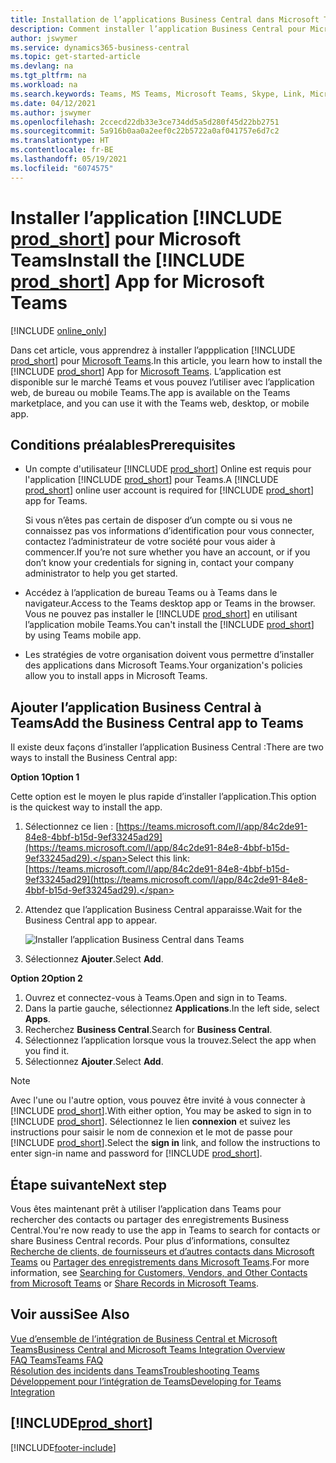 ```yaml
---
title: Installation de l’applications Business Central dans Microsoft Teams| Microsoft Docs
description: Comment installer l’application Business Central pour Microsoft Teams.
author: jswymer
ms.service: dynamics365-business-central
ms.topic: get-started-article
ms.devlang: na
ms.tgt_pltfrm: na
ms.workload: na
ms.search.keywords: Teams, MS Teams, Microsoft Teams, Skype, Link, Microsoft 365, collaborate, collaboration, teamwork
ms.date: 04/12/2021
ms.author: jswymer
ms.openlocfilehash: 2ccecd22db33e3ce734dd5a5d280f45d22bb2751
ms.sourcegitcommit: 5a916b0aa0a2eef0c22b5722a0af041757e6d7c2
ms.translationtype: HT
ms.contentlocale: fr-BE
ms.lasthandoff: 05/19/2021
ms.locfileid: "6074575"
---
```

# <a name="install-the-prod_short-app-for-microsoft-teams"></a><span data-ttu-id="28b0d-103">Installer l’application [!INCLUDE [prod_short](includes/prod_short.md)] pour Microsoft Teams</span><span class="sxs-lookup"><span data-stu-id="28b0d-103">Install the [!INCLUDE [prod_short](includes/prod_short.md)] App for Microsoft Teams</span></span>

[!INCLUDE [online_only](includes/online_only.md)]

<span data-ttu-id="28b0d-104">Dans cet article, vous apprendrez à installer l’appplication [!INCLUDE [prod_short](includes/prod_short.md)] pour [Microsoft Teams](https://www.microsoft.com/en-us/microsoft-365/microsoft-teams).</span><span class="sxs-lookup"><span data-stu-id="28b0d-104">In this article, you learn how to install the [!INCLUDE [prod_short](includes/prod_short.md)] App for [Microsoft Teams](https://www.microsoft.com/en-us/microsoft-365/microsoft-teams).</span></span> <span data-ttu-id="28b0d-105">L’application est disponible sur le marché Teams et vous pouvez l’utiliser avec l’application web, de bureau ou mobile Teams.</span><span class="sxs-lookup"><span data-stu-id="28b0d-105">The app is available on the Teams marketplace, and you can use it with the Teams web, desktop, or mobile app.</span></span>

## <a name="prerequisites"></a><span data-ttu-id="28b0d-106">Conditions préalables</span><span class="sxs-lookup"><span data-stu-id="28b0d-106">Prerequisites</span></span>

- <span data-ttu-id="28b0d-107">Un compte d'utilisateur [!INCLUDE [prod_short](includes/prod_short.md)] Online est requis pour l'application [!INCLUDE [prod_short](includes/prod_short.md)] pour Teams.</span><span class="sxs-lookup"><span data-stu-id="28b0d-107">A [!INCLUDE [prod_short](includes/prod_short.md)] online user account is required for [!INCLUDE [prod_short](includes/prod_short.md)] app for Teams.</span></span>

    <span data-ttu-id="28b0d-108">Si vous n’êtes pas certain de disposer d’un compte ou si vous ne connaissez pas vos informations d’identification pour vous connecter, contactez l’administrateur de votre société pour vous aider à commencer.</span><span class="sxs-lookup"><span data-stu-id="28b0d-108">If you’re not sure whether you have an account, or if you don’t know your credentials for signing in, contact your company administrator to help you get started.</span></span>

- <span data-ttu-id="28b0d-109">Accédez à l’application de bureau Teams ou à Teams dans le navigateur.</span><span class="sxs-lookup"><span data-stu-id="28b0d-109">Access to the Teams desktop app or Teams in the browser.</span></span> <span data-ttu-id="28b0d-110">Vous ne pouvez pas installer le [!INCLUDE [prod_short](includes/prod_short.md)] en utilisant l’application mobile Teams.</span><span class="sxs-lookup"><span data-stu-id="28b0d-110">You can't install the [!INCLUDE [prod_short](includes/prod_short.md)] by using Teams mobile app.</span></span>

- <span data-ttu-id="28b0d-111">Les stratégies de votre organisation doivent vous permettre d’installer des applications dans Microsoft Teams.</span><span class="sxs-lookup"><span data-stu-id="28b0d-111">Your organization's policies allow you to install apps in Microsoft Teams.</span></span>

## <a name="add-the-business-central-app-to-teams"></a><span data-ttu-id="28b0d-112">Ajouter l’application Business Central à Teams</span><span class="sxs-lookup"><span data-stu-id="28b0d-112">Add the Business Central app to Teams</span></span>

<span data-ttu-id="28b0d-113">Il existe deux façons d’installer l’application Business Central :</span><span class="sxs-lookup"><span data-stu-id="28b0d-113">There are two ways to install the Business Central app:</span></span>

<span data-ttu-id="28b0d-114">**Option 1**</span><span class="sxs-lookup"><span data-stu-id="28b0d-114">**Option 1**</span></span>

<span data-ttu-id="28b0d-115">Cette option est le moyen le plus rapide d’installer l’application.</span><span class="sxs-lookup"><span data-stu-id="28b0d-115">This option is the quickest way to install the app.</span></span>

1. <span data-ttu-id="28b0d-116">Sélectionnez ce lien : [https://teams.microsoft.com/l/app/84c2de91-84e8-4bbf-b15d-9ef33245ad29](https://teams.microsoft.com/l/app/84c2de91-84e8-4bbf-b15d-9ef33245ad29).</span><span class="sxs-lookup"><span data-stu-id="28b0d-116">Select this link: [https://teams.microsoft.com/l/app/84c2de91-84e8-4bbf-b15d-9ef33245ad29](https://teams.microsoft.com/l/app/84c2de91-84e8-4bbf-b15d-9ef33245ad29).</span></span>

2. <span data-ttu-id="28b0d-117">Attendez que l’application Business Central apparaisse.</span><span class="sxs-lookup"><span data-stu-id="28b0d-117">Wait for the Business Central app to appear.</span></span>

    ![Installer l’application Business Central dans Teams](media/teams-install-app.png)

3. <span data-ttu-id="28b0d-119">Sélectionnez **Ajouter**.</span><span class="sxs-lookup"><span data-stu-id="28b0d-119">Select **Add**.</span></span>

<span data-ttu-id="28b0d-120">**Option 2**</span><span class="sxs-lookup"><span data-stu-id="28b0d-120">**Option 2**</span></span>

1. <span data-ttu-id="28b0d-121">Ouvrez et connectez-vous à Teams.</span><span class="sxs-lookup"><span data-stu-id="28b0d-121">Open and sign in to Teams.</span></span>
2. <span data-ttu-id="28b0d-122">Dans la partie gauche, sélectionnez **Applications**.</span><span class="sxs-lookup"><span data-stu-id="28b0d-122">In the left side, select **Apps**.</span></span>
3. <span data-ttu-id="28b0d-123">Recherchez **Business Central**.</span><span class="sxs-lookup"><span data-stu-id="28b0d-123">Search for **Business Central**.</span></span>
4. <span data-ttu-id="28b0d-124">Sélectionnez l’application lorsque vous la trouvez.</span><span class="sxs-lookup"><span data-stu-id="28b0d-124">Select the app when you find it.</span></span>
5. <span data-ttu-id="28b0d-125">Sélectionnez **Ajouter**.</span><span class="sxs-lookup"><span data-stu-id="28b0d-125">Select **Add**.</span></span>

> [!NOTE]
> <span data-ttu-id="28b0d-126">Avec l'une ou l'autre option, vous pouvez être invité à vous connecter à [!INCLUDE [prod_short](includes/prod_short.md)].</span><span class="sxs-lookup"><span data-stu-id="28b0d-126">With either option, You may be asked to sign in to [!INCLUDE [prod_short](includes/prod_short.md)].</span></span> <span data-ttu-id="28b0d-127">Sélectionnez le lien **connexion** et suivez les instructions pour saisir le nom de connexion et le mot de passe pour [!INCLUDE [prod_short](includes/prod_short.md)].</span><span class="sxs-lookup"><span data-stu-id="28b0d-127">Select the **sign in** link, and follow the instructions to enter sign-in name and password for [!INCLUDE [prod_short](includes/prod_short.md)].</span></span>

## <a name="next-step"></a><span data-ttu-id="28b0d-128">Étape suivante</span><span class="sxs-lookup"><span data-stu-id="28b0d-128">Next step</span></span>

<span data-ttu-id="28b0d-129">Vous êtes maintenant prêt à utiliser l’application dans Teams pour rechercher des contacts ou partager des enregistrements Business Central.</span><span class="sxs-lookup"><span data-stu-id="28b0d-129">You're now ready to use the app in Teams to search for contacts or share Business Central records.</span></span> <span data-ttu-id="28b0d-130">Pour plus d’informations, consultez [Recherche de clients, de fournisseurs et d’autres contacts dans Microsoft Teams](across-search-contacts-teams.md) ou [Partager des enregistrements dans Microsoft Teams](across-working-with-teams.md).</span><span class="sxs-lookup"><span data-stu-id="28b0d-130">For more information, see [Searching for Customers, Vendors, and Other Contacts from Microsoft Teams](across-search-contacts-teams.md) or [Share Records in Microsoft Teams](across-working-with-teams.md).</span></span>

## <a name="see-also"></a><span data-ttu-id="28b0d-131">Voir aussi</span><span class="sxs-lookup"><span data-stu-id="28b0d-131">See Also</span></span>

[<span data-ttu-id="28b0d-132">Vue d’ensemble de l’intégration de Business Central et Microsoft Teams</span><span class="sxs-lookup"><span data-stu-id="28b0d-132">Business Central and Microsoft Teams Integration Overview</span></span>](across-teams-overview.md)  
[<span data-ttu-id="28b0d-133">FAQ Teams</span><span class="sxs-lookup"><span data-stu-id="28b0d-133">Teams FAQ</span></span>](teams-faq.md)  
[<span data-ttu-id="28b0d-134">Résolution des incidents dans Teams</span><span class="sxs-lookup"><span data-stu-id="28b0d-134">Troubleshooting Teams</span></span>](admin-teams-troubleshooting.md)  
[<span data-ttu-id="28b0d-135">Développement pour l’intégration de Teams</span><span class="sxs-lookup"><span data-stu-id="28b0d-135">Developing for Teams Integration</span></span>](/dynamics365/business-central/dev-itpro/developer/devenv-develop-for-teams)  

## [!INCLUDE[prod_short](includes/free_trial_md.md)]  


[!INCLUDE[footer-include](includes/footer-banner.md)]